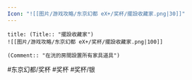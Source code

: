```yaml
---
Icon: "![[图片/游戏攻略/东京幻都 eX+/奖杯/擺設收藏家.png|30]]"
---
```

```ad-common-silver-trophy
title: (Title:: "擺設收藏家")
![[图片/游戏攻略/东京幻都 eX+/奖杯/擺設收藏家.png|100]]

(Comment:: "在洸的房間設置所有家具道具")
```

#东京幻都/奖杯 #奖杯 #奖杯/银
